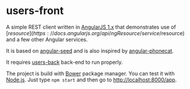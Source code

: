 users-front
===

A simple REST client written in [AngularJS 1.x](https://angularjs.org/) that demonstrates use of [$resource](https://docs.angularjs.org/api/ngResource/service/$resource) and a few other Angular services.

It is based on [angular-seed](https://github.com/angular/angular-seed) and is also inspired by [angular-phonecat](https://github.com/angular/angular-phonecat).

It requires [users-back](https://github.com/kagrze/users-back) back-end to run properly.

The project is build with [Bower](http://bower.io/) package manager. You can test it with [Node.js](https://nodejs.org/). Just type `npm start` and then go to [http://localhost:8000/app](http://localhost:8000/app).